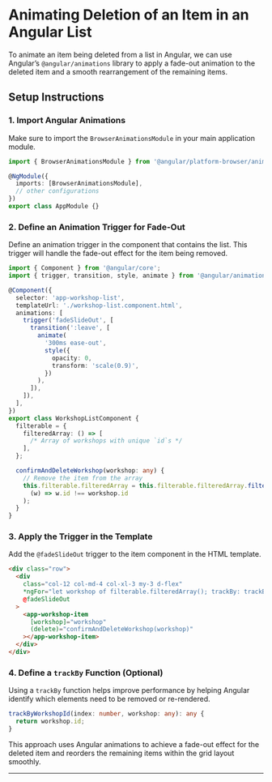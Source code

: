 
# Animating Deletion of an Item in an Angular List

To animate an item being deleted from a list in Angular, we can use Angular’s `@angular/animations` library to apply a fade-out animation to the deleted item and a smooth rearrangement of the remaining items.

## Setup Instructions

### 1. Import Angular Animations
Make sure to import the `BrowserAnimationsModule` in your main application module.

```typescript
import { BrowserAnimationsModule } from '@angular/platform-browser/animations';

@NgModule({
  imports: [BrowserAnimationsModule],
  // other configurations
})
export class AppModule {}
```

### 2. Define an Animation Trigger for Fade-Out
Define an animation trigger in the component that contains the list. This trigger will handle the fade-out effect for the item being removed.

```typescript
import { Component } from '@angular/core';
import { trigger, transition, style, animate } from '@angular/animations';

@Component({
  selector: 'app-workshop-list',
  templateUrl: './workshop-list.component.html',
  animations: [
    trigger('fadeSlideOut', [
      transition(':leave', [
        animate(
          '300ms ease-out',
          style({
            opacity: 0,
            transform: 'scale(0.9)',
          })
        ),
      ]),
    ]),
  ],
})
export class WorkshopListComponent {
  filterable = {
    filteredArray: () => [
      /* Array of workshops with unique `id`s */
    ],
  };

  confirmAndDeleteWorkshop(workshop: any) {
    // Remove the item from the array
    this.filterable.filteredArray = this.filterable.filteredArray.filter(
      (w) => w.id !== workshop.id
    );
  }
}
```

### 3. Apply the Trigger in the Template
Add the `@fadeSlideOut` trigger to the item component in the HTML template.

```html
<div class="row">
  <div
    class="col-12 col-md-4 col-xl-3 my-3 d-flex"
    *ngFor="let workshop of filterable.filteredArray(); trackBy: trackByWorkshopId"
    @fadeSlideOut
  >
    <app-workshop-item
      [workshop]="workshop"
      (delete)="confirmAndDeleteWorkshop(workshop)"
    ></app-workshop-item>
  </div>
</div>
```

### 4. Define a `trackBy` Function (Optional)
Using a `trackBy` function helps improve performance by helping Angular identify which elements need to be removed or re-rendered.

```typescript
trackByWorkshopId(index: number, workshop: any): any {
  return workshop.id;
}
```

This approach uses Angular animations to achieve a fade-out effect for the deleted item and reorders the remaining items within the grid layout smoothly.

---
